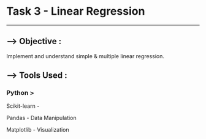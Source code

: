 # Task 3 - Linear Regression

---

## --> Objective : 

Implement and understand simple & multiple linear regression.

## --> Tools Used :
### Python >

Scikit-learn - 

Pandas - Data Manipulation

Matplotlib - Visualization
